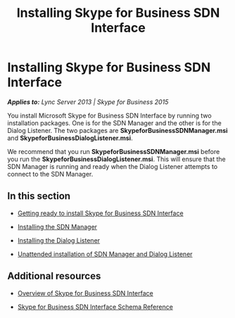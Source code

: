 ﻿---
title: Installing Skype for Business SDN Interface
TOCTitle: Installing Skype for Business SDN Interface
ms:assetid: 69aa312c-0abb-438c-8588-0d756ba09a6d
ms:mtpsurl: https://msdn.microsoft.com/en-us/library/Dn785197(v=office.16)
ms:contentKeyID: 65258657
ms.date: 02/27/2017
mtps_version: v=office.16
---

# Installing Skype for Business SDN Interface


_**Applies to:** Lync Server 2013 | Skype for Business 2015_

You install Microsoft Skype for Business SDN Interface by running two installation packages. One is for the SDN Manager and the other is for the Dialog Listener. The two packages are **SkypeforBusinessSDNManager.msi** and **SkypeforBusinessDialogListener.msi**.

We recommend that you run **SkypeforBusinessSDNManager.msi** before you run the **SkypeforBusinessDialogListener.msi**. This will ensure that the SDN Manager is running and ready when the Dialog Listener attempts to connect to the SDN Manager.

## In this section

  - [Getting ready to install Skype for Business SDN Interface](getting-ready-to-install-skype-for-business-sdn-interface.md)

  - [Installing the SDN Manager](installing-the-sdn-manager.md)

  - [Installing the Dialog Listener](installing-the-dialog-listener.md)

  - [Unattended installation of SDN Manager and Dialog Listener](unattended-installation-of-sdn-manager-and-dialog-listener.md)

## Additional resources

  - [Overview of Skype for Business SDN Interface](overview-of-skype-for-business-sdn-interface.md)

  - [Skype for Business SDN Interface Schema Reference](skype-for-business-sdn-interface-schema-reference.md)

